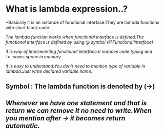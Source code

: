 # What is lambda expression..?
*Basically it is an instance of functional interface.They are lambda functions with short block code.

*The lambda function works when functional interface is defined.The functional interface is defined by using @ symbol (@FunctionalInterface)*

*It is way of implementing functional interface.It reduces code typing and i.e. saves space in memory.*

*It is easy to understand.You don't need to mention type of variable in lambda.Just write declared variable name.*

## Symbol : The lambda function is denoted by (->)

## *Whenever we have one statement and that is return we can remove it no need to write.When you mention after -> it becomes return automatic.*
